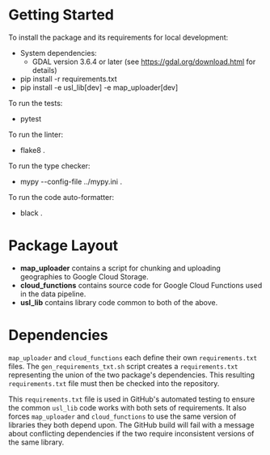 Getting Started
===============

To install the package and its requirements for local development:
- System dependencies:
  - GDAL version 3.6.4 or later (see https://gdal.org/download.html for details)
- pip install -r requirements.txt
- pip install -e usl_lib[dev] -e map_uploader[dev]

To run the tests:
- pytest

To run the linter:
- flake8 .

To run the type checker:
- mypy --config-file ../mypy.ini .

To run the code auto-formatter:
- black .

Package Layout
==============
- **map_uploader** contains a script for chunking and uploading geographies to
Google Cloud Storage.
- **cloud_functions** contains source code for Google Cloud Functions used in
the data pipeline.
- **usl_lib** contains library code common to both of the above.

Dependencies
============
`map_uploader` and `cloud_functions` each define their own `requirements.txt`
files.
The `gen_requirements_txt.sh` script creates a `requirements.txt` representing
the union of the two package's dependencies.
This resulting `requirements.txt` file must then be checked into the repository.

This `requirements.txt` file is used in GitHub's automated testing to ensure the
common `usl_lib` code works with both sets of requirements.
It also forces `map_uploader` and `cloud_functions` to use the same version of
libraries they both depend upon.
The GitHub build will fail with a message about conflicting dependencies if the
two require inconsistent versions of the same library.
